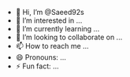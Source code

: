 - 👋 Hi, I’m @Saeed92s
- 👀 I’m interested in ...
- 🌱 I’m currently learning ...
- 💞️ I’m looking to collaborate on ...
- 📫 How to reach me ...
- 😄 Pronouns: ...
- ⚡ Fun fact: ...

<!---
Saeed92s/Saeed92s is a ✨ special ✨ repository because its `README.md` (this file) appears on your GitHub profile.
You can click the Preview link to take a look at your changes.
--->
